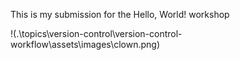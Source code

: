 This is my submission for the Hello, World! workshop

!(.\topics\version-control\version-control-workflow\assets\images\clown.png)